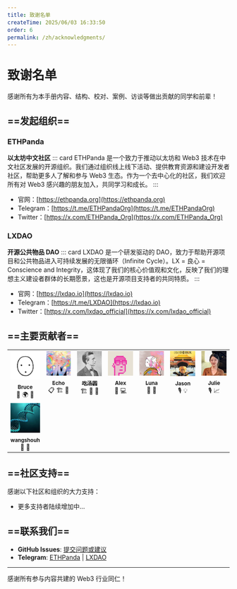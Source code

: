 ```yaml
---
title: 致谢名单
createTime: 2025/06/03 16:33:50
order: 6
permalink: /zh/acknowledgments/
---
```


# 致谢名单

感谢所有为本手册内容、结构、校对、案例、访谈等做出贡献的同学和前辈！

## ==发起组织==

### ETHPanda

**以太坊中文社区**
::: card
ETHPanda 是一个致力于推动以太坊和 Web3 技术在中文社区发展的开源组织。我们通过组织线上线下活动、提供教育资源和建设开发者社区，帮助更多人了解和参与 Web3 生态。作为一个去中心化的社区，我们欢迎所有对 Web3 感兴趣的朋友加入，共同学习和成长。
:::

- 官网：[https://ethpanda.org](https://ethpanda.org)
- Telegram：[https://t.me/ETHPandaOrg](https://t.me/ETHPandaOrg)
- Twitter：[https://x.com/ETHPanda_Org](https://x.com/ETHPanda_Org)

### LXDAO

**开源公共物品 DAO**
::: card
LXDAO 是一个研发驱动的 DAO，致力于帮助开源项目和公共物品进入可持续发展的无限循环（Infinite Cycle）。LX = 良心 = Conscience and Integrity，这体现了我们的核心价值观和文化，反映了我们的理想主义建设者群体的长期愿景，这也是开源项目支持者的共同特质。
:::
- 官网：[https://lxdao.io](https://lxdao.io)
- Telegram：[https://t.me/LXDAO](https://lxdao.io)
- Twitter：[https://x.com/lxdao_official](https://x.com/lxdao_official)

## ==主要贡献者==

<table>
  <tbody>
  <tr>
    <td align="center" valign="top" width="14.28%">
      <a href="https://x.com/brucexu_eth">
        <img src="./images/contributor/bruce.png" width="100px;" alt="Bruce"/>
        <br />
        <sub><b>Bruce</b></sub>
      </a>
      <br />
      <span title="项目发起人">🚀</span>
      <span title="生态建设">🌍</span>
      <span title="指导">🤝</span>
    </td>
    <td align="center" valign="top" width="14.28%">
      <a href="https://x.com/Echo_liuchan">
        <img src="./images/contributor/Echo.jpg" width="100px;" alt="Echo"/>
        <br />
        <sub><b>Echo</b></sub>
      </a>
      <br />
      <span title="项目统筹">📋</span>
      <span title="内容架构">🏗️</span>
      <span title="内容编写">📖</span>
    </td>
    <td align="center" valign="top" width="14.28%">
      <a href="https://x.com/web3_cty">
        <img src="./images/contributor/tangyuan.png" width="100px;" alt="吃汤圆"/>
        <br />
        <sub><b>吃汤圆</b></sub>
      </a>
      <br />
      <span title="内容架构">🏗️</span>
      <span title="内容编写">📖</span>
      <span title="排版设计">🎨</span>
    </td>
    <td align="center" valign="top" width="14.28%">
      <a href="https://x.com/0xAlexWu">
        <img src="./images/contributor/Alex.jpg" width="100px;" alt="Alex"/>
        <br />
        <sub><b>Alex</b></sub>
      </a>
      <br />
      <span title="内容编写">📖</span>
      <span title="技术文档">💻</span>
    </td>
    <td align="center" valign="top" width="14.28%">
      <a href="#">
        <img src="./images/contributor/Luna.jpg" width="100px;" alt="Luna"/>
        <br />
        <sub><b>Luna</b></sub>
      </a>
      <br />
      <span title="内容编写">📖</span>
      <span title="用户体验">👤</span>
    </td>
    <td align="center" valign="top" width="14.28%">
      <a href="#">
        <img src="./images/interview/jason.jpg" width="100px;" alt="Jason"/>
        <br />
        <sub><b>Jason</b></sub>
      </a>
      <br />
      <span title="访谈内容">🎙️</span>
      <span title="行业洞察">💡</span>
    </td>
    <td align="center" valign="top" width="14.28%">
      <a href="#">
        <img src="./images/interview/julie.jpg" width="100px;" alt="Julie"/>
        <br />
        <sub><b>Julie</b></sub>
      </a>
      <br />
      <span title="访谈内容">🎙️</span>
      <span title="职业规划">📈</span>
    </td>
  </tr>
  <tr>
    <td align="center" valign="top" width="14.28%">
      <a href="#">
        <img src="./images/contributor/wangshouh.jpeg" width="100px;" alt="Julie"/>
        <br />
        <sub><b>wangshouh</b></sub>
      </a>
      <br />
      <span title="指导">🤝</span>
      <span title="内容编写">📖</span>
    </td>
  </tr>
  </tbody>
</table>

## ==社区支持==

感谢以下社区和组织的大力支持：

- 更多支持者陆续增加中...

## ==联系我们==

- **GitHub Issues**: [提交问题或建议](https://github.com/ethpanda-org/Web3-Internship-Handbook/issues)
- **Telegram**: [ETHPanda](https://t.me/ETHPandaOrg) | [LXDAO](https://t.me/lxdao)

---

感谢所有参与内容共建的 Web3 行业同仁！
